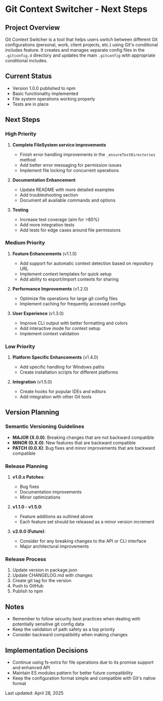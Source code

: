 # Git Context Switcher - Next Steps

## Project Overview

Git Context Switcher is a tool that helps users switch between different Git configurations (personal, work, client projects, etc.) using Git's conditional includes feature. It creates and manages separate config files in the `.gitconfig.d` directory and updates the main `.gitconfig` with appropriate conditional includes.

## Current Status

- Version 1.0.0 published to npm
- Basic functionality implemented
- File system operations working properly
- Tests are in place

## Next Steps

### High Priority

1. **Complete FileSystem service improvements**

   - Finish error handling improvements in the `_ensureTestDirectories` method
   - Add better error messaging for permission issues
   - Implement file locking for concurrent operations

2. **Documentation Enhancement**

   - Update README with more detailed examples
   - Add troubleshooting section
   - Document all available commands and options

3. **Testing**
   - Increase test coverage (aim for >80%)
   - Add more integration tests
   - Add tests for edge cases around file permissions

### Medium Priority

1. **Feature Enhancements** (v1.1.0)

   - Add support for automatic context detection based on repository URL
   - Implement context templates for quick setup
   - Add ability to export/import contexts for sharing

2. **Performance Improvements** (v1.2.0)

   - Optimize file operations for large git config files
   - Implement caching for frequently accessed configs

3. **User Experience** (v1.3.0)
   - Improve CLI output with better formatting and colors
   - Add interactive mode for context setup
   - Implement context validation

### Low Priority

1. **Platform Specific Enhancements** (v1.4.0)

   - Add specific handling for Windows paths
   - Create installation scripts for different platforms

2. **Integration** (v1.5.0)
   - Create hooks for popular IDEs and editors
   - Add integration with other Git tools

## Version Planning

### Semantic Versioning Guidelines

- **MAJOR (X.0.0)**: Breaking changes that are not backward compatible
- **MINOR (0.X.0)**: New features that are backward compatible
- **PATCH (0.0.X)**: Bug fixes and minor improvements that are backward compatible

### Release Planning

1. **v1.0.x Patches**:

   - Bug fixes
   - Documentation improvements
   - Minor optimizations

2. **v1.1.0 - v1.5.0**:

   - Feature additions as outlined above
   - Each feature set should be released as a minor version increment

3. **v2.0.0 (Future)**:
   - Consider for any breaking changes to the API or CLI interface
   - Major architectural improvements

### Release Process

1. Update version in package.json
2. Update CHANGELOG.md with changes
3. Create git tag for the version
4. Push to GitHub
5. Publish to npm

## Notes

- Remember to follow security best practices when dealing with potentially sensitive git config data
- Keep the validation of path safety as a top priority
- Consider backward compatibility when making changes

## Implementation Decisions

- Continue using fs-extra for file operations due to its promise support and enhanced API
- Maintain ES modules pattern for better future compatibility
- Keep the configuration format simple and compatible with Git's native format

Last updated: April 28, 2025
